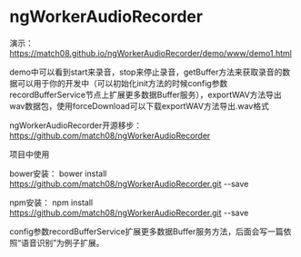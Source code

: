 # ngWorkerAudioRecorder


演示：https://match08.github.io/ngWorkerAudioRecorder/demo/www/demo1.html

demo中可以看到start来录音，stop来停止录音，getBuffer方法来获取录音的数据可以用于你的开发中（可以初始化init方法的时候config参数recordBufferService节点上扩展更多数据Buffer服务），exportWAV方法导出wav数据包，使用forceDownload可以下载exportWAV方法导出.wav格式

ngWorkerAudioRecorder开源移步：https://github.com/match08/ngWorkerAudioRecorder

项目中使用

bower安装： bower install https://github.com/match08/ngWorkerAudioRecorder.git --save

npm安装： npm install https://github.com/match08/ngWorkerAudioRecorder.git --save

config参数recordBufferService扩展更多数据Buffer服务方法，后面会写一篇依照“语音识别”为例子扩展。
